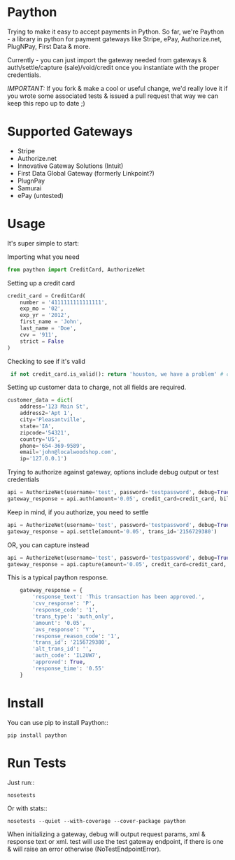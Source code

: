Paython
=========

Trying to make it easy to accept payments in Python. So far, we're Paython - a library in python for payment gateways like Stripe, ePay, Authorize.net, PlugNPay, First Data & more.

Currently - you can just import the gateway needed from gateways & auth/settle/capture (sale)/void/credit once you instantiate with the proper credentials.

*IMPORTANT:* If you fork & make a cool or useful change, we'd really love it if you wrote some associated tests & issued a pull request that way we can keep this repo up to date ;)

Supported Gateways
==================

* Stripe
* Authorize.net
* Innovative Gateway Solutions (Intuit)
* First Data Global Gateway (formerly Linkpoint?)
* PlugnPay
* Samurai
* ePay (untested)

Usage
===========================
It's super simple to start:

Importing what you need

```py
from paython import CreditCard, AuthorizeNet
```

Setting up a credit card

```py
credit_card = CreditCard(
    number = '4111111111111111',
    exp_mo = '02',
    exp_yr = '2012',
    first_name = 'John',
    last_name = 'Doe',
    cvv = '911',
    strict = False
)
```

Checking to see if it's valid

```py
 if not credit_card.is_valid(): return 'houston, we have a problem' # checks card number + expiration date
```

Setting up customer data to charge, not all fields are required.

```py
customer_data = dict(
    address='123 Main St', 
    address2='Apt 1', 
    city='Pleasantville', 
    state='IA', 
    zipcode='54321', 
    country='US', 
    phone='654-369-9589', 
    email='john@localwoodshop.com', 
    ip='127.0.0.1')
```

Trying to authorize against gateway, options include debug output or test credentials

```py
api = AuthorizeNet(username='test', password='testpassword', debug=True, test=True)
gateway_response = api.auth(amount='0.05', credit_card=credit_card, billing_info=customer_data, shipping_info=None)
```

Keep in mind, if you authorize, you need to settle 

```py
api = AuthorizeNet(username='test', password='testpassword', debug=True, test=True)
gateway_response = api.settle(amount='0.05', trans_id='2156729380')
```

OR, you can capture instead

```py
api = AuthorizeNet(username='test', password='testpassword', debug=True, test=True)
gateway_response = api.capture(amount='0.05', credit_card=credit_card, billing_info=customer_data, shipping_info=None)
```


This is a typical paython response.

```py
    gateway_response = {
        'response_text': 'This transaction has been approved.',
        'cvv_response': 'P',
        'response_code': '1',
        'trans_type': 'auth_only',
        'amount': '0.05',
        'avs_response': 'Y',
        'response_reason_code': '1',
        'trans_id': '2156729380',
        'alt_trans_id': '',
        'auth_code': 'IL2UW7',
        'approved': True,
        'response_time': '0.55'
    }
```

Install
=======

You can use pip to install Paython::

    pip install paython

Run Tests
=========

Just run::

    nosetests

Or with stats::

    nosetests --quiet --with-coverage --cover-package paython

When initializing a gateway, debug will output request params, xml & response text or xml. test will use the test gateway endpoint, if there is one & will raise an error otherwise (NoTestEndpointError). 
